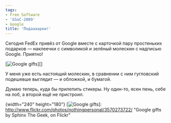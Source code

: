 ```yaml
---
tags:
- Free Software
- 'GSoC-2009'
- Google
title: 'Подаааарки!'
---
```


Сегодня FedEx привёз от Google вместе с карточкой пару простеньких
подарков — наклеечки с символикой и зелёный молескин с надписью Google.
Приятно!

[![Google gifts][]][]

У меня уже есть настоящий молескин, в сравнении с ним гугловский
подешевше выглядит — и обложкой, и бумагой.

Думаю теперь, куда бы прилепить стикеры. Ну один-то, ясен пень, себе на
лоб, а второй ещё не пристроил.

  [Google gifts]: http://farm4.static.flickr.com/3647/3570273722_1dbb1791b0_m.jpg
  {width="240" height="180"}
  [![Google gifts][]]: http://www.flickr.com/photos/nothingpersonal/3570273722/
    "Google gifts by Sphinx The Geek, on Flickr"
